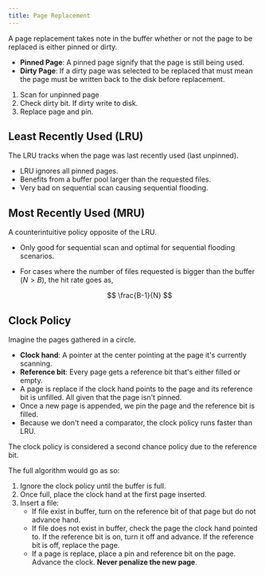 ```yaml
---
title: Page Replacement
---
```


A page replacement takes note in the buffer whether or not the page to be replaced is either pinned or dirty.

* **Pinned Page**: A pinned page signify that the page is still being used.
* **Dirty Page**: If a dirty page was selected to be replaced that must mean the page must be written back to the disk before replacement.

1. Scan for unpinned page
2. Check dirty bit. If dirty write to disk.
3. Replace page and pin.

## Least Recently Used (LRU)

The LRU tracks when the page was last recently used (last unpinned).

* LRU ignores all pinned pages.
* Benefits from a buffer pool larger than the requested files.
* Very bad on sequential scan causing sequential flooding.

## Most Recently Used (MRU)
A counterintuitive policy opposite of the LRU.

* Only good for sequential scan and optimal for sequential flooding scenarios.
* For cases where the number of files requested is bigger than the buffer ($N > B$), the hit rate goes as,

    $$ \frac{B-1}{N} $$

## Clock Policy

Imagine the pages gathered in a circle.

* **Clock hand**: A pointer at the center pointing at the page it's currently scanning.
* **Reference bit**: Every page gets a reference bit that's either filled or empty.
* A page is replace if the clock hand points to the page and its reference bit is unfilled. All given that the page isn't  pinned.
* Once a new page is appended, we pin the page and the reference bit is filled.
* Because we don't need a comparator, the clock policy runs faster than LRU.

The clock policy is considered a second chance policy due to the reference bit.

The full algorithm would go as so:

1. Ignore the clock policy until the buffer is full.
2. Once full, place the clock hand at the first page inserted.
3. Insert a file:
    * If file exist in buffer, turn on the reference bit of that page but do not advance hand.
    * If file does not exist in buffer, check the page the clock hand pointed to. If the reference bit is on, turn it off and advance. If the reference bit is off, replace the page.
    * If a page is replace, place a pin and reference bit on the page. Advance the clock. **Never penalize the new page**.
